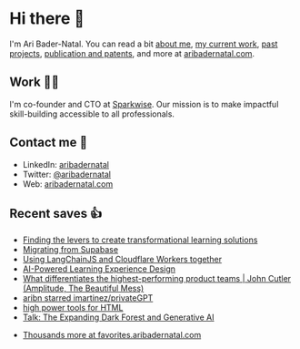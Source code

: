 # Hi there  👋

I'm Ari Bader-Natal. You can read a bit [about me](https://aribadernatal.com), [my current work](https://aribadernatal.com/projects/Sparkwise/), [past projects](https://aribadernatal.com/projects/), [publication and patents](https://aribadernatal.com/publications), and more at [aribadernatal.com](https://aribadernatal.com).

## Work  👨‍💻

I'm co-founder and CTO at [Sparkwise](https://sparkwise.co). Our mission is to make impactful skill-building accessible to all professionals.

## Contact me  💬 

- LinkedIn: [aribadernatal](https://linkedin.com/in/aribadernatal)
- Twitter: [@aribadernatal](https://twitter.com/aribadernatal)
- Web: [aribadernatal.com](https://aribadernatal.com)

## Recent saves  👍

<!--START_SECTION:feed-->
* [Finding the levers to create transformational learning solutions](https:&#x2F;&#x2F;favorites.aribadernatal.com&#x2F;pocket-favorites&#x2F;2023&#x2F;06&#x2F;finding-the-levers-to-create-transformational-learning-solutions&#x2F;)
* [Migrating from Supabase](https:&#x2F;&#x2F;favorites.aribadernatal.com&#x2F;pocket-favorites&#x2F;2023&#x2F;05&#x2F;migrating-from-supabase&#x2F;)
* [Using LangChainJS and Cloudflare Workers together](https:&#x2F;&#x2F;favorites.aribadernatal.com&#x2F;pocket-favorites&#x2F;2023&#x2F;05&#x2F;using-langchainjs-and-cloudflare-workers-together&#x2F;)
* [AI-Powered Learning Experience Design](https:&#x2F;&#x2F;favorites.aribadernatal.com&#x2F;pocket-favorites&#x2F;2023&#x2F;05&#x2F;ai-powered-learning-experience-design&#x2F;)
* [What differentiates the highest-performing product teams | John Cutler (Amplitude, The Beautiful Mess)](https:&#x2F;&#x2F;favorites.aribadernatal.com&#x2F;pocket-favorites&#x2F;2023&#x2F;05&#x2F;what-differentiates-the-highest-performing-product-teams-john-cutler-amplitude-the-beautiful-mess&#x2F;)
* [aribn starred imartinez&#x2F;privateGPT](https:&#x2F;&#x2F;favorites.aribadernatal.com&#x2F;github-favorites&#x2F;2023&#x2F;05&#x2F;aribn-starred-imartinez-privategpt&#x2F;)
* [high power tools for HTML](https:&#x2F;&#x2F;favorites.aribadernatal.com&#x2F;pocket-favorites&#x2F;2023&#x2F;05&#x2F;high-power-tools-for-html&#x2F;)
* [Talk: The Expanding Dark Forest and Generative AI](https:&#x2F;&#x2F;favorites.aribadernatal.com&#x2F;pocket-favorites&#x2F;2023&#x2F;05&#x2F;talk-the-expanding-dark-forest-and-generative-ai&#x2F;)
<!--END_SECTION:feed-->
* [Thousands more at favorites.aribadernatal.com](https://favorites.aribadernatal.com)

